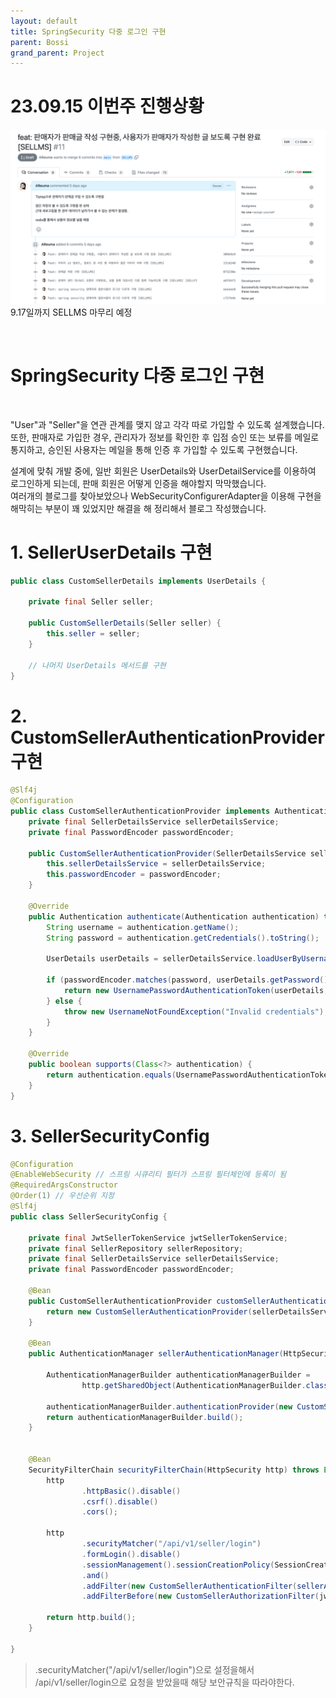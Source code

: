```yaml
---
layout: default
title: SpringSecurity 다중 로그인 구현  
parent: Bossi
grand_parent: Project
---
```


# 23.09.15 이번주 진행상황  

![img.png](/assets/images/Project/Bossi/bossi_spring_order/img.png)  
9.17일까지 SELLMS 마무리 예정  
  
&nbsp;
  
# SpringSecurity 다중 로그인 구현  
  &nbsp;

"User"과 "Seller"을 연관 관계를 맺지 않고 각각 따로 가입할 수 있도록 설계했습니다.  
또한, 판매자로 가입한 경우, 관리자가 정보를 확인한 후 입점 승인 또는 보류를 메일로 통지하고, 승인된 사용자는 메일을 통해 인증 후 가입할 수 있도록 구현했습니다.

설계에 맞춰 개발 중에, 일반 회원은 UserDetails와 UserDetailService를 이용하여 로그인하게 되는데, 판매 회원은 어떻게 인증을 해야할지 막막했습니다.  
여러개의 블로그를 찾아보았으나 WebSecurityConfigurerAdapter을 이용해 구현을해막히는 부분이 꽤 있었지만 해결을 해 정리해서 블로그 작성했습니다.   
  
  
    

# 1. SellerUserDetails 구현  
    
``` java
public class CustomSellerDetails implements UserDetails {

    private final Seller seller;

    public CustomSellerDetails(Seller seller) {
        this.seller = seller;
    }

    // 나머지 UserDetails 메서드를 구현
}
```
  
    
  
# 2. CustomSellerAuthenticationProvider 구현
```java 
@Slf4j
@Configuration
public class CustomSellerAuthenticationProvider implements AuthenticationProvider {
    private final SellerDetailsService sellerDetailsService;
    private final PasswordEncoder passwordEncoder;

    public CustomSellerAuthenticationProvider(SellerDetailsService sellerDetailsService, PasswordEncoder passwordEncoder) {
        this.sellerDetailsService = sellerDetailsService;
        this.passwordEncoder = passwordEncoder;
    }

    @Override
    public Authentication authenticate(Authentication authentication) throws AuthenticationException {
        String username = authentication.getName();
        String password = authentication.getCredentials().toString();

        UserDetails userDetails = sellerDetailsService.loadUserByUsername(username);    // 사용자 정보 가지고 오기  

        if (passwordEncoder.matches(password, userDetails.getPassword())) {
            return new UsernamePasswordAuthenticationToken(userDetails, password, userDetails.getAuthorities());
        } else {
            throw new UsernameNotFoundException("Invalid credentials");
        }
    }

    @Override
    public boolean supports(Class<?> authentication) {
        return authentication.equals(UsernamePasswordAuthenticationToken.class);
    }
}

```  
  

# 3. SellerSecurityConfig
  

~~~java
@Configuration
@EnableWebSecurity // 스프링 시큐리티 필터가 스프링 필터체인에 등록이 됨
@RequiredArgsConstructor
@Order(1) // 우선순위 지정  
@Slf4j
public class SellerSecurityConfig {

    private final JwtSellerTokenService jwtSellerTokenService;
    private final SellerRepository sellerRepository;
    private final SellerDetailsService sellerDetailsService;
    private final PasswordEncoder passwordEncoder;

    @Bean
    public CustomSellerAuthenticationProvider customSellerAuthenticationProvider() {   
        return new CustomSellerAuthenticationProvider(sellerDetailsService, passwordEncoder);
    }

    @Bean
    public AuthenticationManager sellerAuthenticationManager(HttpSecurity http) throws Exception {  

        AuthenticationManagerBuilder authenticationManagerBuilder =
                http.getSharedObject(AuthenticationManagerBuilder.class);

        authenticationManagerBuilder.authenticationProvider(new CustomSellerAuthenticationProvider(sellerDetailsService, passwordEncoder));
        return authenticationManagerBuilder.build();
    }


    @Bean
    SecurityFilterChain securityFilterChain(HttpSecurity http) throws Exception {
        http
                .httpBasic().disable()
                .csrf().disable()
                .cors();

        http
                .securityMatcher("/api/v1/seller/login")  
                .formLogin().disable()
                .sessionManagement().sessionCreationPolicy(SessionCreationPolicy.STATELESS)
                .and()
                .addFilter(new CustomSellerAuthenticationFilter(sellerAuthenticationManager(null)))
                .addFilterBefore(new CustomSellerAuthorizationFilter(jwtSellerTokenService, sellerRepository), UsernamePasswordAuthenticationFilter.class);

        return http.build();
    }
    
}
~~~    
  
> .securityMatcher("/api/v1/seller/login")으로 설정을해서 /api/v1/seller/login으로 요청을 받았을때 해당 보안규칙을 따라야한다.  

